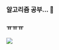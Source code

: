### 알고리즘 공부... 👋
### ㅠㅠㅠ
<img src="https://img.shields.io/badge/Python-3766AB?style=flat-square&logo=Java&logoColor=white"/></a>
<!--
**inhwanK/inhwanK** is a ✨ _special_ ✨ repository because its `README.md` (this file) appears on your GitHub profile.

Here are some ideas to get you started:

- 🔭 I’m currently working on ...
- 🌱 I’m currently learning ...
- 👯 I’m looking to collaborate on ...
- 🤔 I’m looking for help with ...
- 💬 Ask me about ...
- 📫 How to reach me: ...
- 😄 Pronouns: ...
- ⚡ Fun fact: ...
-->

